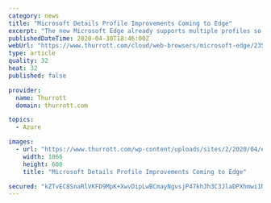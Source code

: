 ```yaml
---
category: news
title: "Microsoft Details Profile Improvements Coming to Edge"
excerpt: "The new Microsoft Edge already supports multiple profiles so you can switch between your home and work accounts."
publishedDateTime: 2020-04-30T18:46:00Z
webUrl: "https://www.thurrott.com/cloud/web-browsers/microsoft-edge/235544/microsoft-details-profile-improvements-coming-to-edge"
type: article
quality: 32
heat: 32
published: false

provider:
  name: Thurrott
  domain: thurrott.com

topics:
  - Azure

images:
  - url: "https://www.thurrott.com/wp-content/uploads/sites/2/2020/04/edge-profiles.jpg"
    width: 1066
    height: 600
    title: "Microsoft Details Profile Improvements Coming to Edge"

secured: "kZTvEC8SnaRlVKFD9MpK+XwvDipLwBCmayNgvsjP47khJh3C3JlaDPXhmwi1NnCPkJ2XisZ9ky2DuUvixkpIvkemYesVMaDL2foXReHCFRNdWCH9eWJhpPIZPWZ+78QEjpam64wdj6CE7mRhPPjKQN9rMd9YYPON6x0OLXJnZlURlZdTafiloSm6CTDkC/I6x8+Hit6zZl9zGO8CZBWtaWS916HopP1AqHxaGRZkYiKEHjfBeCdh5JzkWzidPT7tbK20n+9L2OwVxCQOieyFartal27babhlQeqrP9ihB/BTP9HfeJU+VUMExIR6U67Mm8uyBEmyKNat3eMWLfEw6ARFQMqgPrwW4uOicOvZHmof7e7Nt0aq8EK6FPyzegCdZV3YB800Q0pZhnRkymEVzulUjs4VCcZeUmTshhJDgi100KkNOsC01PEMSkEmgQU9AnFyntVUV8ouRH8kVQigIv57NhFLUT/4V6/b9QKhUZo=;rwYNLJOI/mpPr7Go/FiI4A=="
---
```


